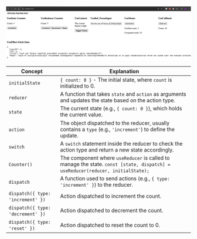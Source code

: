 ![img_1.png](img_1.png)


| Concept       | Explanation                                                                 |
|---------------|-----------------------------------------------------------------------------|
| `initialState`| `{ count: 0 }` - The initial state, where `count` is initialized to 0.       |
| `reducer`     | A function that takes `state` and `action` as arguments and updates the state based on the action type. |
| `state`       | The current state (e.g., `{ count: 0 }`), which holds the current value.    |
| `action`      | The object dispatched to the reducer, usually contains a `type` (e.g., `'increment'`) to define the update. |
| `switch`      | A `switch` statement inside the reducer to check the action type and return a new state accordingly. |
| `Counter()`   | The component where `useReducer` is called to manage the state. `const [state, dispatch] = useReducer(reducer, initialState);` |
| `dispatch`    | A function used to send actions (e.g., `{ type: 'increment' }`) to the reducer. |
| `dispatch({ type: 'increment' })` | Action dispatched to increment the count. |
| `dispatch({ type: 'decrement' })` | Action dispatched to decrement the count. |
| `dispatch({ type: 'reset' })`     | Action dispatched to reset the count to 0. |


